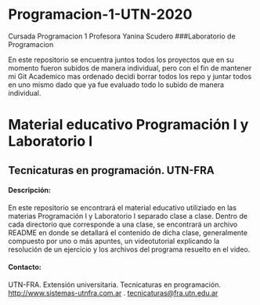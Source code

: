 # Programacion-1-UTN-2020
Cursada Programacion 1 Profesora Yanina Scudero
###Laboratorio de Programacion

En este repositorio se encuentra juntos todos los proyectos que en su momento fueron subidos de manera individual, pero con el fin de mantener mi Git Academico mas ordenado
decidi borrar todos los repo y juntar todos en uno mismo dado que ya fue evaluado todo lo subido de manera individual.

# Material educativo Programación I y Laboratorio I

## Tecnicaturas en programación. UTN-FRA

#### Descripción:

En este repositorio se encontrará el material educativo utiliziado en las materias Programación I y Laboratorio I separado clase a clase.
Dentro de cada directorio que corresponde a una clase, se encontrará un archivo README en donde se detallará el contenido de dicha clase, generalmente compuesto por
uno o más apuntes, un videotutorial explicando la resolución de un ejercicio y los archivos del programa resuelto en el video.

#### Contacto:
UTN-FRA. Extensión universitaria. Tecnicaturas en programación. http://www.sistemas-utnfra.com.ar . tecnicaturas@fra.utn.edu.ar

